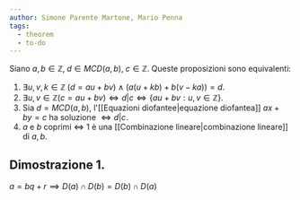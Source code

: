 ```yaml
---
author: Simone Parente Martone, Mario Penna
tags:
  - theorem
  - to-do
---
```

Siano $a,b \in \mathbb{Z}, \; d \in MCD(a,b), \; c \in \mathbb{Z}$.
Queste proposizioni sono equivalenti:
1. $\exists u,v,k \in \mathbb{Z} \; (d=au+bv) \land (a(u+kb)+b(v-ka))=d$.
2. $\exists u,v \in \mathbb{Z}(c=au+bv) \iff d|c \iff \{au+bv: u,v \in \mathbb{Z}\}$.
3. Sia $d = MCD(a,b)$, l'[[Equazioni diofantee|equazione diofantea]] $ax+by=c$ ha soluzione $\iff d|c$.
4. $a$ e $b$ coprimi $\iff$ 1 è una [[Combinazione lineare|combinazione lineare]] di $a,b$.
## Dimostrazione 1.
$a= bq+r \implies D(a) \cap D(b) = D(b) \cap D(a)$

